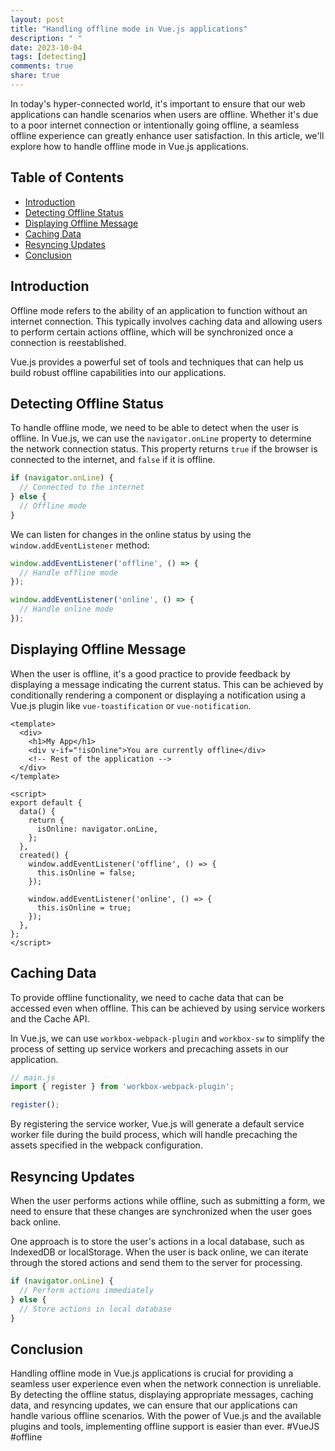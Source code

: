 ```yaml
---
layout: post
title: "Handling offline mode in Vue.js applications"
description: " "
date: 2023-10-04
tags: [detecting]
comments: true
share: true
---
```


In today's hyper-connected world, it's important to ensure that our web applications can handle scenarios when users are offline. Whether it's due to a poor internet connection or intentionally going offline, a seamless offline experience can greatly enhance user satisfaction. In this article, we'll explore how to handle offline mode in Vue.js applications.

## Table of Contents

- [Introduction](#introduction)
- [Detecting Offline Status](#detecting-offline-status)
- [Displaying Offline Message](#displaying-offline-message)
- [Caching Data](#caching-data)
- [Resyncing Updates](#resyncing-updates)
- [Conclusion](#conclusion)

## Introduction

Offline mode refers to the ability of an application to function without an internet connection. This typically involves caching data and allowing users to perform certain actions offline, which will be synchronized once a connection is reestablished.

Vue.js provides a powerful set of tools and techniques that can help us build robust offline capabilities into our applications.

## Detecting Offline Status

To handle offline mode, we need to be able to detect when the user is offline. In Vue.js, we can use the `navigator.onLine` property to determine the network connection status. This property returns `true` if the browser is connected to the internet, and `false` if it is offline.

```javascript
if (navigator.onLine) {
  // Connected to the internet
} else {
  // Offline mode
}
```

We can listen for changes in the online status by using the `window.addEventListener` method:

```javascript
window.addEventListener('offline', () => {
  // Handle offline mode
});

window.addEventListener('online', () => {
  // Handle online mode
});
```

## Displaying Offline Message

When the user is offline, it's a good practice to provide feedback by displaying a message indicating the current status. This can be achieved by conditionally rendering a component or displaying a notification using a Vue.js plugin like `vue-toastification` or `vue-notification`.

```vue
<template>
  <div>
    <h1>My App</h1>
    <div v-if="!isOnline">You are currently offline</div>
    <!-- Rest of the application -->
  </div>
</template>

<script>
export default {
  data() {
    return {
      isOnline: navigator.onLine,
    };
  },
  created() {
    window.addEventListener('offline', () => {
      this.isOnline = false;
    });

    window.addEventListener('online', () => {
      this.isOnline = true;
    });
  },
};
</script>
```

## Caching Data

To provide offline functionality, we need to cache data that can be accessed even when offline. This can be achieved by using service workers and the Cache API.

In Vue.js, we can use `workbox-webpack-plugin` and `workbox-sw` to simplify the process of setting up service workers and precaching assets in our application.

```javascript
// main.js
import { register } from 'workbox-webpack-plugin';

register();
```

By registering the service worker, Vue.js will generate a default service worker file during the build process, which will handle precaching the assets specified in the webpack configuration.

## Resyncing Updates

When the user performs actions while offline, such as submitting a form, we need to ensure that these changes are synchronized when the user goes back online.

One approach is to store the user's actions in a local database, such as IndexedDB or localStorage. When the user is back online, we can iterate through the stored actions and send them to the server for processing.

```javascript
if (navigator.onLine) {
  // Perform actions immediately
} else {
  // Store actions in local database
}
```

## Conclusion

Handling offline mode in Vue.js applications is crucial for providing a seamless user experience even when the network connection is unreliable. By detecting the offline status, displaying appropriate messages, caching data, and resyncing updates, we can ensure that our applications can handle various offline scenarios. With the power of Vue.js and the available plugins and tools, implementing offline support is easier than ever. #VueJS #offline
